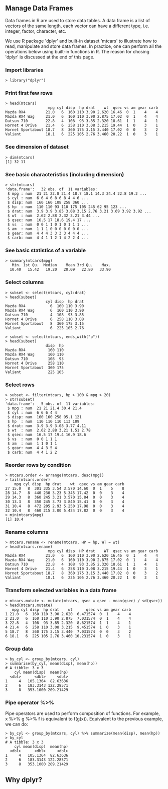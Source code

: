 ## Manage Data Frames
Data frames in R are used to store data tables. A data frame is a list of vectors of the same length, each vector can have a different type, i.e. integer, factor, character, etc. 

We use R package 'dplyr' and built-in dataset 'mtcars' to illustrate how to read, manipulate and store data frames. In practice, one can perform all the operations below using built-in functions in R. The reason for chosing 'dplyr' is discussed at the end of this page.

### Import libraries

```
> library("dplyr")
```

### Print first few rows

```
> head(mtcars)
                   mpg cyl disp  hp drat    wt  qsec vs am gear carb
Mazda RX4         21.0   6  160 110 3.90 2.620 16.46  0  1    4    4
Mazda RX4 Wag     21.0   6  160 110 3.90 2.875 17.02  0  1    4    4
Datsun 710        22.8   4  108  93 3.85 2.320 18.61  1  1    4    1
Hornet 4 Drive    21.4   6  258 110 3.08 3.215 19.44  1  0    3    1
Hornet Sportabout 18.7   8  360 175 3.15 3.440 17.02  0  0    3    2
Valiant           18.1   6  225 105 2.76 3.460 20.22  1  0    3    1
```

### See dimension of dataset

```
> dim(mtcars)
[1] 32 11
```

### See basic characteristics (including dimension)

```
> str(mtcars)
'data.frame':	32 obs. of  11 variables:
 $ mpg : num  21 21 22.8 21.4 18.7 18.1 14.3 24.4 22.8 19.2 ...
 $ cyl : num  6 6 4 6 8 6 8 4 4 6 ...
 $ disp: num  160 160 108 258 360 ...
 $ hp  : num  110 110 93 110 175 105 245 62 95 123 ...
 $ drat: num  3.9 3.9 3.85 3.08 3.15 2.76 3.21 3.69 3.92 3.92 ...
 $ wt  : num  2.62 2.88 2.32 3.21 3.44 ...
 $ qsec: num  16.5 17 18.6 19.4 17 ...
 $ vs  : num  0 0 1 1 0 1 0 1 1 1 ...
 $ am  : num  1 1 1 0 0 0 0 0 0 0 ...
 $ gear: num  4 4 4 3 3 3 3 4 4 4 ...
 $ carb: num  4 4 1 1 2 1 4 2 2 4 ...
```
### See basic statistics of a variable

```
> summary(mtcars$mpg)
   Min. 1st Qu.  Median    Mean 3rd Qu.    Max. 
  10.40   15.42   19.20   20.09   22.80   33.90 
```

### Select columns

```
> subset <- select(mtcars, cyl:drat)
> head(subset)
                  cyl disp  hp drat
Mazda RX4           6  160 110 3.90
Mazda RX4 Wag       6  160 110 3.90
Datsun 710          4  108  93 3.85
Hornet 4 Drive      6  258 110 3.08
Hornet Sportabout   8  360 175 3.15
Valiant             6  225 105 2.76

> subset <- select(mtcars, ends_with("p"))
> head(subset)
                  disp  hp
Mazda RX4          160 110
Mazda RX4 Wag      160 110
Datsun 710         108  93
Hornet 4 Drive     258 110
Hornet Sportabout  360 175
Valiant            225 105
```

### Select rows

```
> subset <- filter(mtcars, hp > 100 & mpg > 20)
> str(subset)
'data.frame':	5 obs. of  11 variables:
 $ mpg : num  21 21 21.4 30.4 21.4
 $ cyl : num  6 6 6 4 4
 $ disp: num  160 160 258 95.1 121
 $ hp  : num  110 110 110 113 109
 $ drat: num  3.9 3.9 3.08 3.77 4.11
 $ wt  : num  2.62 2.88 3.21 1.51 2.78
 $ qsec: num  16.5 17 19.4 16.9 18.6
 $ vs  : num  0 0 1 1 1
 $ am  : num  1 1 0 1 1
 $ gear: num  4 4 3 5 4
 $ carb: num  4 4 1 2 2
```

### Reorder rows by condition

```
> mtcars.order <- arrange(mtcars, desc(mpg))
> tail(mtcars.order)
    mpg cyl disp  hp drat    wt  qsec vs am gear carb
27 15.0   8  301 335 3.54 3.570 14.60  0  1    5    8
28 14.7   8  440 230 3.23 5.345 17.42  0  0    3    4
29 14.3   8  360 245 3.21 3.570 15.84  0  0    3    4
30 13.3   8  350 245 3.73 3.840 15.41  0  0    3    4
31 10.4   8  472 205 2.93 5.250 17.98  0  0    3    4
32 10.4   8  460 215 3.00 5.424 17.82  0  0    3    4
> min(mtcars$mpg)
[1] 10.4
```

### Rename columns

```
> mtcars.rename <- rename(mtcars, HP = hp, WT = wt)
> head(mtcars.rename)
                   mpg cyl disp  HP drat    WT  qsec vs am gear carb
Mazda RX4         21.0   6  160 110 3.90 2.620 16.46  0  1    4    4
Mazda RX4 Wag     21.0   6  160 110 3.90 2.875 17.02  0  1    4    4
Datsun 710        22.8   4  108  93 3.85 2.320 18.61  1  1    4    1
Hornet 4 Drive    21.4   6  258 110 3.08 3.215 19.44  1  0    3    1
Hornet Sportabout 18.7   8  360 175 3.15 3.440 17.02  0  0    3    2
Valiant           18.1   6  225 105 2.76 3.460 20.22  1  0    3    1
```

### Transform selected variables in a data frame
```
> mtcars.mutate <- mutate(mtcars, qsec = qsec - mean(qsec) / sd(qsec))
> head(mtcars.mutate)
   mpg cyl disp  hp drat    wt      qsec vs am gear carb
1 21.0   6  160 110 3.90 2.620  6.471574  0  1    4    4
2 21.0   6  160 110 3.90 2.875  7.031574  0  1    4    4
3 22.8   4  108  93 3.85 2.320  8.621574  1  1    4    1
4 21.4   6  258 110 3.08 3.215  9.451574  1  0    3    1
5 18.7   8  360 175 3.15 3.440  7.031574  0  0    3    2
6 18.1   6  225 105 2.76 3.460 10.231574  1  0    3    1
```

### Group data

```
> by_cyl <- group_by(mtcars, cyl)
> summarise(by_cyl, mean(disp), mean(hp))
# A tibble: 3 x 3
    cyl mean(disp)  mean(hp)
  <dbl>      <dbl>     <dbl>
1     4   105.1364  82.63636
2     6   183.3143 122.28571
3     8   353.1000 209.21429
```
### Pipe operator %>%

Pipe operators are used to perform composition of functions. For example, x %>% g %>% f is equivalent to f(g(x)). Equivalent to the previous example, we can do:

```
> by_cyl <- group_by(mtcars, cyl) %>% summarize(mean(disp), mean(hp))
> by_cyl
# A tibble: 3 x 3
    cyl mean(disp)  mean(hp)
  <dbl>      <dbl>     <dbl>
1     4   105.1364  82.63636
2     6   183.3143 122.28571
3     8   353.1000 209.21429
```

## Why dplyr?
